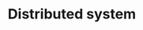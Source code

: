 ---
title: Distributed system
description: Distributed system category
image:

# Badge style
style:
    background: "#2a9d8f"
    color: "#fff"
---